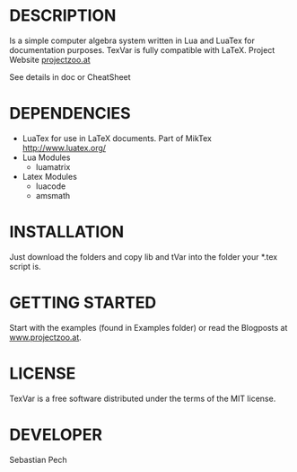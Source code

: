 # DESCRIPTION
Is a simple computer algebra system written in Lua and LuaTex for documentation purposes.
TexVar is fully compatible with LaTeX.
Project Website [projectzoo.at](http://www.projectzoo.at/texvar/)

See details in doc or CheatSheet
# DEPENDENCIES
- LuaTex for use in LaTeX documents. Part of MikTex http://www.luatex.org/
- Lua Modules
	- luamatrix
- Latex Modules
	- luacode
	- amsmath

# INSTALLATION
Just download the folders and copy lib and tVar into the folder your *.tex script is.

# GETTING STARTED
Start with the examples (found in Examples folder) or read the Blogposts at www.projectzoo.at.

# LICENSE
TexVar is a free software distributed under the terms of the MIT license.

# DEVELOPER
Sebastian Pech